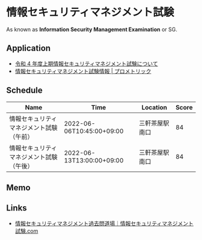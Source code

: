 # 情報セキュリティマネジメント試験

As known as **Information Security Management Examination** or SG.

## Application

- [令和 4 年度上期情報セキュリティマネジメント試験について](https://www.jitec.ipa.go.jp/1_02annai/r04-1sg_exam.html)
- [情報セキュリティマネジメント試験情報 | プロメトリック](http://pf.prometric-jp.com/testlist/sg/index.html)

## Schedule

| Name                                     | Time                      | Location       | Score |
| ---------------------------------------- | ------------------------- | -------------- | ----- |
| 情報セキュリティマネジメント試験（午前） | 2022-06-06T10:45:00+09:00 | 三軒茶屋駅南口 | 84    |
| 情報セキュリティマネジメント試験（午後） | 2022-06-13T13:00:00+09:00 | 三軒茶屋駅南口 | 84    |

## Memo

## Links

- [情報セキュリティマネジメント過去問道場｜情報セキュリティマネジメント試験.com](https://www.sg-siken.com/sgkakomon.php)
